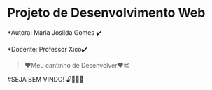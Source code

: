 <h1> Projeto de Desenvolvimento Web</h1>
*Autora: Maria Josilda Gomes ✔️

*Docente: Professor Xico✔️


> ❤️Meu cantinho de Desenvolver❤️😍



#SEJA BEM VINDO! 🔓🔑😍😍
